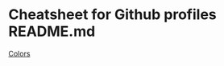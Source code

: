 # Cheatsheet for Github profiles README.md

[Colors](https://stackoverflow.com/questions/11509830/how-to-add-color-to-githubs-readme-md-file#answer-73613791)

